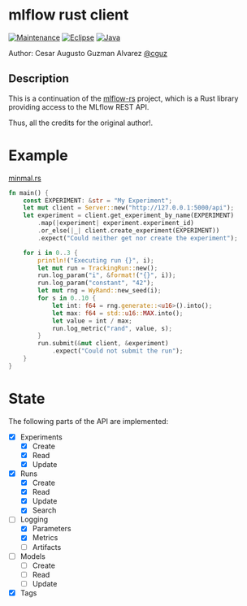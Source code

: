 # mlflow rust client

[![Maintenance](https://img.shields.io/badge/Maintained%3F-yes-green.svg)](https://gitHub.com/cguz/)
[![Eclipse](https://img.shields.io/badge/-Eclipse-blueviolet)](https://eclipse.org/)
[![Java](https://img.shields.io/badge/Java-ED8B00?&logo=java&logoColor=white)](https://www.rust-lang.org/)

Author: Cesar Augusto Guzman Alvarez [@cguz](https://github.com/cguz/)

## Description

This is a continuation of the [mlflow-rs](https://github.com/luleyleo/mlflow-rs) project, which is a Rust library providing access to the MLflow REST API. 

Thus, all the credits for the original author!.

# Example

[minmal.rs](examples/minimal.rs)
```rust
fn main() {
    const EXPERIMENT: &str = "My Experiment";
    let mut client = Server::new("http://127.0.0.1:5000/api");
    let experiment = client.get_experiment_by_name(EXPERIMENT)
        .map(|experiment| experiment.experiment_id)
        .or_else(|_| client.create_experiment(EXPERIMENT))
        .expect("Could neither get nor create the experiment");

    for i in 0..3 {
        println!("Executing run {}", i);
        let mut run = TrackingRun::new();
        run.log_param("i", &format!("{}", i));
        run.log_param("constant", "42");
        let mut rng = WyRand::new_seed(i);
        for s in 0..10 {
            let int: f64 = rng.generate::<u16>().into();
            let max: f64 = std::u16::MAX.into();
            let value = int / max;
            run.log_metric("rand", value, s);
        }
        run.submit(&mut client, &experiment)
            .expect("Could not submit the run");
    }
}
```

# State

The following parts of the API are implemented:

- [x] Experiments
    - [x] Create
    - [x] Read
    - [x] Update
- [x] Runs
    - [x] Create
    - [x] Read
    - [x] Update
    - [x] Search
- [ ] Logging
    - [x] Parameters
    - [x] Metrics
    - [ ] Artifacts
- [ ] Models
    - [ ] Create
    - [ ] Read
    - [ ] Update
- [x] Tags
